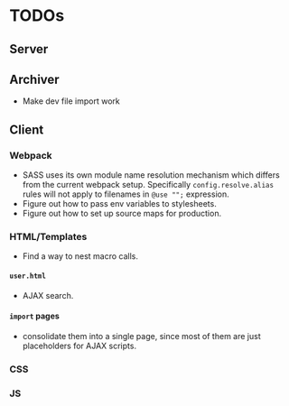 # TODOs

## Server

## Archiver
- Make dev file import work

## Client
### Webpack
- SASS uses its own module name resolution mechanism which differs from the current webpack setup. Specifically `config.resolve.alias` rules will not apply to filenames in `@use "";` expression.
- Figure out how to pass env variables to stylesheets.
- Figure out how to set up source maps for production.
### HTML/Templates
- Find a way to nest macro calls.
#### `user.html`
- AJAX search.

#### `import` pages
- consolidate them into a single page, since most of them are just placeholders for AJAX scripts.

### CSS
### JS
